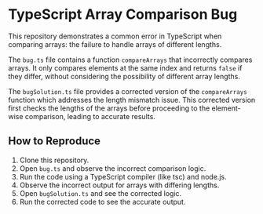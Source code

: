 # TypeScript Array Comparison Bug

This repository demonstrates a common error in TypeScript when comparing arrays: the failure to handle arrays of different lengths.

The `bug.ts` file contains a function `compareArrays` that incorrectly compares arrays. It only compares elements at the same index and returns `false` if they differ, without considering the possibility of different array lengths.

The `bugSolution.ts` file provides a corrected version of the `compareArrays` function which addresses the length mismatch issue.  This corrected version first checks the lengths of the arrays before proceeding to the element-wise comparison, leading to accurate results.

## How to Reproduce

1. Clone this repository.
2. Open `bug.ts` and observe the incorrect comparison logic.
3. Run the code using a TypeScript compiler (like tsc) and node.js.
4. Observe the incorrect output for arrays with differing lengths.
5. Open `bugSolution.ts` and see the corrected logic.
6. Run the corrected code to see the accurate output.

